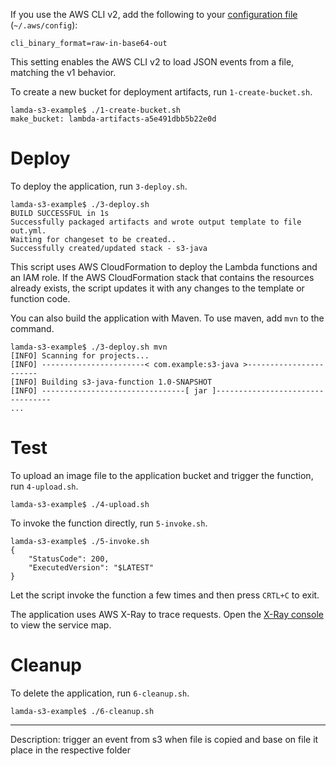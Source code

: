 


If you use the AWS CLI v2, add the following to your [configuration file](https://docs.aws.amazon.com/cli/latest/userguide/cli-configure-files.html) (`~/.aws/config`):

```
cli_binary_format=raw-in-base64-out
```

This setting enables the AWS CLI v2 to load JSON events from a file, matching the v1 behavior.

To create a new bucket for deployment artifacts, run `1-create-bucket.sh`.

    lamda-s3-example$ ./1-create-bucket.sh
    make_bucket: lambda-artifacts-a5e491dbb5b22e0d

# Deploy
To deploy the application, run `3-deploy.sh`.

    lamda-s3-example$ ./3-deploy.sh
    BUILD SUCCESSFUL in 1s
    Successfully packaged artifacts and wrote output template to file out.yml.
    Waiting for changeset to be created..
    Successfully created/updated stack - s3-java

This script uses AWS CloudFormation to deploy the Lambda functions and an IAM role. If the AWS CloudFormation stack that contains the resources already exists, the script updates it with any changes to the template or function code.

You can also build the application with Maven. To use maven, add `mvn` to the command.

    lamda-s3-example$ ./3-deploy.sh mvn
    [INFO] Scanning for projects...
    [INFO] -----------------------< com.example:s3-java >-----------------------
    [INFO] Building s3-java-function 1.0-SNAPSHOT
    [INFO] --------------------------------[ jar ]---------------------------------
    ...

# Test
To upload an image file to the application bucket and trigger the function, run `4-upload.sh`.

    lamda-s3-example$ ./4-upload.sh

To invoke the function directly, run `5-invoke.sh`.

    lamda-s3-example$ ./5-invoke.sh
    {
        "StatusCode": 200,
        "ExecutedVersion": "$LATEST"
    }

Let the script invoke the function a few times and then press `CRTL+C` to exit.

The application uses AWS X-Ray to trace requests. Open the [X-Ray console](https://console.aws.amazon.com/xray/home#/service-map) to view the service map.

# Cleanup
To delete the application, run `6-cleanup.sh`.

    lamda-s3-example$ ./6-cleanup.sh
--------------------------------------------------
Description: trigger an event from s3 when file is copied and base on file it place in the respective folder
